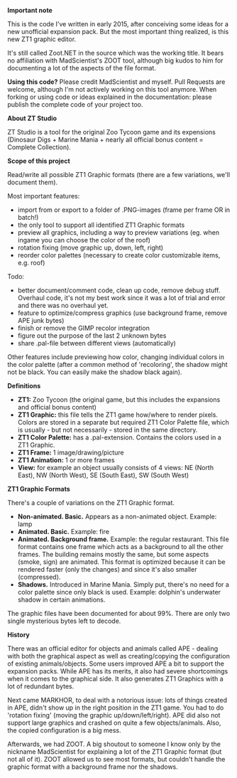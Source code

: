 
**Important note**

This is the code I've written in early 2015, after conceiving some ideas for a new unofficial expansion pack. But the most important thing realized, is this new ZT1 graphic editor.

It's still called Zoot.NET in the source which was the working title. It bears no affiliation with MadScientist's ZOOT tool, although big kudos to him for documenting a lot of the aspects of the file format.

**Using this code?**
Please credit MadScientist and myself.
Pull Requests are welcome, although I'm not actively working on this tool anymore.
When forking or using code or ideas explained in the documentation: please publish the complete code of your project too.


**About ZT Studio**

ZT Studio is a tool for the original Zoo Tycoon game and its expensions (Dinosaur Digs + Marine Mania + nearly all official bonus content = Complete Collection).


**Scope of this project**

Read/write all possible ZT1 Graphic formats (there are a few variations, we'll document them).

Most important features:
* import from or export to a folder of .PNG-images (frame per frame OR in batch!)
* the only tool to support all identified ZT1 Graphic formats
* preview all graphics, including a way to preview variations (eg. when ingame you can choose the color of the roof)
* rotation fixing (move graphic up, down, left, right)
* reorder color palettes (necessary to create color customizable items, e.g. roof)

Todo:
* better document/comment code, clean up code, remove debug stuff. Overhaul code, it's not my best work since it was a lot of trial and error and there was no overhaul yet.
* feature to optimize/compress graphics (use background frame, remove APE junk bytes)
* finish or remove the GIMP recolor integration
* figure out the purpose of the last 2 unknown bytes
* share .pal-file between different views (automatically)

Other features include previewing how color, changing individual colors in the color palette (after a common method of 'recoloring', the shadow might not be black. You can easily make the shadow black again).

**Definitions**

* **ZT1:** Zoo Tycoon (the original game, but this includes the expansions and official bonus content)
* **ZT1 Graphic:** this file tells the ZT1 game how/where to render pixels. Colors are stored in a separate but required ZT1 Color Palette file, which is usually - but not necessarily - stored in the same directory.
* **ZT1 Color Palette:** has a .pal-extension. Contains the colors used in a ZT1 Graphic.
* **ZT1 Frame:** 1 image/drawing/picture
* **ZT1 Animation:** 1 or more frames
* **View:** for example an object usually consists of 4 views: NE (North East), NW (North West), SE (South East), SW (South West)


**ZT1 Graphic Formats**

There's a couple of variations on the ZT1 Graphic format.
* **Non-animated. Basic.** Appears as a non-animated object. Example: lamp
* **Animated. Basic.** Example: fire
* **Animated. Background frame.** Example: the regular restaurant. This file format contains one frame which acts as a background to all the other frames. The building remains mostly the same, but some aspects (smoke, sign) are animated. This format is optimized because it can be rendered faster (only the changes) and since it's also smaller (compressed).
* **Shadows.** Introduced in Marine Mania. Simply put, there's no need for a color palette since only black is used. Example: dolphin's underwater shadow in certain animations.

The graphic files have been documented for about 99%. There are only two single mysterious bytes left to decode.




**History**

There was an official editor for objects and animals called APE - dealing with both the graphical aspect as well as creating/copying the configuration of existing animals/objects. Some users improved APE a bit to support the expansion packs. While APE has its merits, it also had severe shortcomings when it comes to the graphical side. It also generates ZT1 Graphics with a lot of redundant bytes. 

Next came MARKHOR, to deal with a notorious issue: lots of things created in APE, didn't show up in the right position in the ZT1 game. You had to do 'rotation fixing' (moving the graphic up/down/left/right). APE did also not support large graphics and crashed on quite a few objects/animals. Also, the copied configuration is a big mess.

Afterwards, we had ZOOT. A big shoutout to someone I know only by the nickname MadScientist for explaining a lot of the ZT1 Graphic format (but not all of it). ZOOT allowed us to see most formats, but couldn't handle the graphic format with a background frame nor the shadows.
